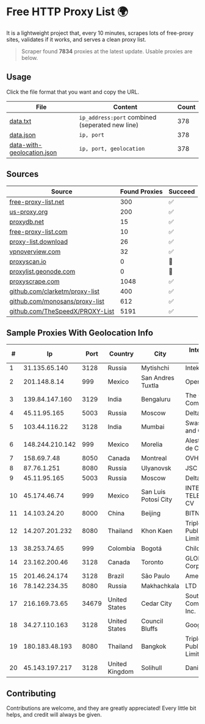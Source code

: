 
# Free HTTP Proxy List 🌍

It is a lightweight project that, every 10 minutes, scrapes lots of free-proxy sites, validates if it works, and serves a clean proxy list.


> Scraper found **7834** proxies at the latest update. Usable proxies are below.

## Usage

Click the file format that you want and copy the URL.


|File|Content|Count|
|----|-------|-----|
|[data.txt](https://raw.githubusercontent.com/themiralay/Proxy-List-World/master/data.txt)|`ip_address:port` combined (seperated new line)|378|
|[data.json](https://raw.githubusercontent.com/themiralay/Proxy-List-World/master/data.json)|`ip, port`|378|
|[data-with-geolocation.json](https://raw.githubusercontent.com/themiralay/Proxy-List-World/master/data-with-geolocation.json)|`ip, port, geolocation`|378|

## Sources

|Source|Found Proxies|Succeed|
|------|-------------|-------|
|[free-proxy-list.net](https://free-proxy-list.net)|300|✅|
|[us-proxy.org](https://www.us-proxy.org)|200|✅|
|[proxydb.net](http://proxydb.net)|15|✅|
|[free-proxy-list.com](https://free-proxy-list.com/?page=&port=&type%5B%5D=http&type%5B%5D=https&up_time=0&search=Search)|10|✅|
|[proxy-list.download](https://www.proxy-list.download/HTTP)|26|✅|
|[vpnoverview.com](https://vpnoverview.com/privacy/anonymous-browsing/free-proxy-servers)|32|✅|
|[proxyscan.io](https://www.proxyscan.io)|0|🚫|
|[proxylist.geonode.com](https://proxylist.geonode.com/api/proxy-list?limit=300&page=1&sort_by=lastChecked&sort_type=desc&protocols=http,https)|0|🚫|
|[proxyscrape.com](https://api.proxyscrape.com/v2/?request=displayproxies&protocol=http&timeout=10000&country=all&ssl=all&anonymity=all)|1048|✅|
|[github.com/clarketm/proxy-list](https://raw.githubusercontent.com/clarketm/proxy-list/master/proxy-list-raw.txt)|400|✅|
|[github.com/monosans/proxy-list](https://raw.githubusercontent.com/monosans/proxy-list/main/proxies/http.txt)|612|✅|
|[github.com/TheSpeedX/PROXY-List](https://raw.githubusercontent.com/TheSpeedX/PROXY-List/master/http.txt)|5191|✅|


## Sample Proxies With Geolocation Info

|#|Ip|Port|Country|City|Internet Service Provider|
|-|--|----|-------|----|-------------------------|
|1|31.135.65.140|3128|Russia|Mytishchi|Intek-M LLC|
|2|201.148.8.14|999|Mexico|San Andres Tuxtla|Operbes|
|3|139.84.147.160|3129|India|Bengaluru|The Constant Company, LLC|
|4|45.11.95.165|5003|Russia|Moscow|Delta Ltd|
|5|103.44.116.22|3128|India|Mumbai|Swastik Internet and Cables pvt. ltd|
|6|148.244.210.142|999|Mexico|Morelia|Alestra, S. de R.L. de C.V.|
|7|158.69.7.48|8050|Canada|Montreal|OVH SAS|
|8|87.76.1.251|8080|Russia|Ulyanovsk|JSC Telecom.ru|
|9|45.11.95.165|5003|Russia|Moscow|Delta Ltd|
|10|45.174.46.74|999|Mexico|San Luis Potosí City|INTERPHONET TELECOM, SA DE CV|
|11|14.103.24.20|8000|China|Beijing|BITNET|
|12|14.207.201.232|8080|Thailand|Khon Kaen|Triple T Broadband Public Company Limited|
|13|38.253.74.65|999|Colombia|Bogotá|Chilco NET S.A.S|
|14|23.162.200.46|3128|Canada|Toronto|GLOBALTELEHOST Corp.|
|15|201.46.24.174|3128|Brazil|São Paulo|America-NET Ltda|
|16|78.142.234.35|8080|Russia|Makhachkala|LTD "Erline"|
|17|216.169.73.65|34679|United States|Cedar City|South Central Communications, Inc.|
|18|34.27.110.163|3128|United States|Council Bluffs|Google LLC|
|19|180.183.48.193|8080|Thailand|Bangkok|Triple T Broadband Public Company Limited|
|20|45.143.197.217|3128|United Kingdom|Solihull|Daniel Jackson|



## Contributing

Contributions are welcome, and they are greatly appreciated! Every
little bit helps, and credit will always be given.

